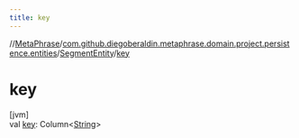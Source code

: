 ```yaml
---
title: key
---
```

//[MetaPhrase](../../../index.html)/[com.github.diegoberaldin.metaphrase.domain.project.persistence.entities](../index.html)/[SegmentEntity](index.html)/[key](key.html)



# key



[jvm]\
val [key](key.html): Column&lt;[String](https://kotlinlang.org/api/latest/jvm/stdlib/kotlin/-string/index.html)&gt;




